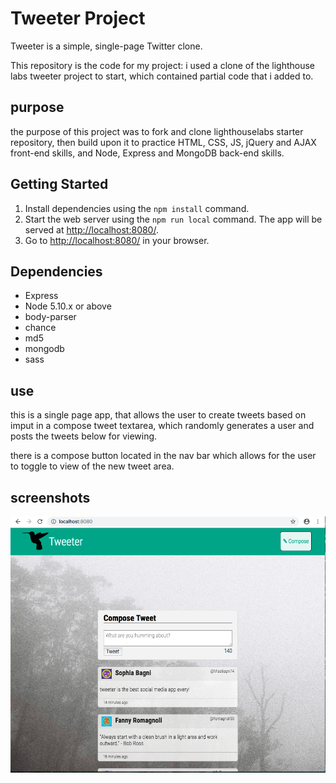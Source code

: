 # Tweeter Project

Tweeter is a simple, single-page Twitter clone.

This repository is the code for my project: i used a clone of the lighthouse labs tweeter project to start, which contained partial code that i added to.

## purpose

the purpose of this project was to fork and clone lighthouselabs starter repository, then build upon it to practice HTML, CSS, JS, jQuery and AJAX front-end skills, and Node, Express and MongoDB back-end skills.

## Getting Started

1. Install dependencies using the `npm install` command.
2. Start the web server using the `npm run local` command. The app will be served at <http://localhost:8080/>.
3. Go to <http://localhost:8080/> in your browser.

## Dependencies

- Express
- Node 5.10.x or above
- body-parser
- chance
- md5
- mongodb
- sass

## use
  this is a single page app, that allows the user to create tweets based on imput in a compose tweet textarea, which randomly generates a user and posts the tweets below for viewing.

  there is a compose button located in the nav bar which allows for the user to toggle to view of the new tweet area.
## screenshots

!["Screenshot of singlepage tweeter project"](tweeter-project.png)